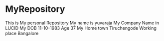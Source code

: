 # MyRepository
This is My personal Repository
My name is yuvaraja
My Company Name in LUCID
My DOB 11-10-1983
Age 37
My Home town Tiruchengode
Working place Bangalore